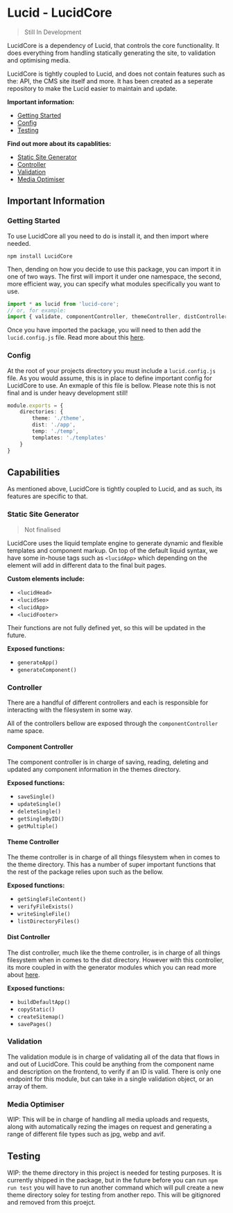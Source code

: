 # Lucid - LucidCore
> Still In Development

LucidCore is a dependency of Lucid, that controls the core functionality. It does everything from handling statically generating the site, to validation and optimising media. 

LucidCore is tightly coupled to Lucid, and does not contain features such as the: API, the CMS site itself and more. It has been created as a seperate repository to make the Lucid easier to maintain and update. 

**Important information:**
- [Getting Started](#getting-started)
- [Config](#config)
- [Testing](#testing)

**Find out more about its capablities:**
- [Static Site Generator](#static-site-generator)
- [Controller](#controller)
- [Validation](#validation)
- [Media Optimiser](#media-optimiser)

## Important Information

### Getting Started

To use LucidCore all you need to do is install it, and then import where needed.

```
npm install LucidCore
```

Then, dending on how you decide to use this package, you can import it in one of two ways. The first will import it under one namespace, the second, more efficient way, you can specify what modules specifically you want to use. 

```typescript
import * as lucid from 'lucid-core';
// or, for example:
import { validate, componentController, themeController, distController, generateApp } from 'lucid-core';
```

Once you have imported the package, you will need to then add the ```lucid.config.js``` file. Read more about this [here](#config).

### Config

At the root of your projects directory you must include a ``` lucid.config.js ``` file. As you would assume, this is in place to define important config for LucidCore to use. An exmaple of this file is bellow. Please note this is not final and is under heavy development still!

```typescript
module.exports = {
    directories: {
        theme: './theme',
        dist: './app',
        temp: './temp',
        templates: './templates'
    }
}
```




## Capabilities

As mentioned above, LucidCore is tightly coupled to Lucid, and as such, its features are specific to that.

### Static Site Generator

> Not finalised

LucidCore uses the liquid template engine to generate dynamic and flexible templates and component markup. On top of the default liquid syntax, we have some in-house tags such as ```<lucidApp>``` which depending on the element will add in different data to the final buit pages.

**Custom elements include:**
- ```<lucidHead>```
- ```<lucidSeo>```
- ```<lucidApp>```
- ```<lucidFooter>```

Their functions are not fully defined yet, so this will be updated in the future.

**Exposed functions:**
- ``` generateApp() ```
- ``` generateComponent() ```


### Controller

There are a handful of different controllers and each is responsible for interacting with the filesystem in some way.

All of the controllers bellow are exposed through the ``` componentController ``` name space.

#### Component Controller

The component controller is in charge of saving, reading, deleting and updated any component information in the themes directory.

**Exposed functions:**
- ``` saveSingle() ```
- ``` updateSingle() ```
- ``` deleteSingle() ```
- ``` getSingleByID() ```
- ``` getMultiple() ```

#### Theme Controller

The theme controller is in charge of all things filesystem when in comes to the theme directory. This has a number of super important functions that the rest of the package relies upon such as the bellow.

**Exposed functions:**
- ``` getSingleFileContent() ```
- ``` verifyFileExists() ```
- ``` writeSingleFile() ```
- ``` listDirectoryFiles() ```

#### Dist Controller

The dist controller, much like the theme controller, is in charge of all things filesystem when in comes to the dist directory. However with this controller, its more coupled in with the generator modules which you can read more about [here](#static-site-generator).

**Exposed functions:**
- ``` buildDefaultApp() ```
- ``` copyStatic() ```
- ``` createSitemap() ```
- ``` savePages() ```


### Validation

The validation module is in charge of validating all of the data that flows in and out of LucidCore. This could be anything from the component name and description on the frontend, to verify if an ID is valid. There is only one endpoint for this module, but can take in a single validation object, or an array of them.


### Media Optimiser

WIP: This will be in charge of handling all media uploads and requests, along with automatically rezing the images on request and generating a range of different file types such as jpg, webp and avif.



## Testing

WIP: the theme directory in this project is needed for testing purposes. It is currently shipped in the package, but in the future before you can run ```npm run test``` you will have to run another command which will pull create a new theme directory soley for testing from another repo. This will be gitignored and removed from this proejct.